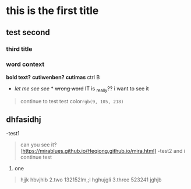 # this is the first title
## test second
### third title
### word context
**bold text?** 
__cutiwenben?__
**cutimas** ctrl B
* *let me see see* *
~~wrong word~~
IT is <sub>really</sub>?? i want to see it
> continue to test
test color`rgb(9, 105, 218)`
## dhfasidhj
-test1
> can you see it?[https://mirablues.github.io/Heqiong.github.io/mira.html]
-test2
> and i continue test
1. one
> hjjk
> hbvjhlb
2.two
> 132152lm,;l
> hghujgli
3.three
> 523241
> jghjb
